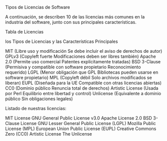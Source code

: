  Tipos de Licencias de Software

A continuación, se describen 10 de las licencias más comunes en la industria del software, junto con sus principales características.

Tabla de Licencias

los Tipos de Licencias y las Características Principales

 MIT              (Libre uso y modificación Se debe incluir el aviso de derechos de autor)
 GPLv3            (Copyleft fuerte Modificaciones deben ser libres también)
 Apache 2.0       (Permite uso comercial Patentes explícitamente tratadas)
 BSD 3-Clause     (Permisiva y compatible con software propietario Reconocimiento requerido)
 LGPL             (Menor obligación que GPL Bibliotecas pueden usarse en software propietario)
 MPL              (Copyleft débil Solo archivos modificados se liberan)
 EUPL             (Diseñada para la UE Compatible con otras licencias abiertas)
 CC0              (Dominio público Renuncia total de derechos)
 Artistic License  (Usada por Perl Equilibrio entre libertad y control) 
 Unlicense         (Equivalente a dominio público Sin obligaciones legales)

Listado de nuestras licencias:

 MIT License
 GNU General Public License v3.0
 Apache License 2.0
 BSD 3-Clause License
 GNU Lesser General Public License (LGPL)
 Mozilla Public License (MPL)
 European Union Public License (EUPL)
 Creative Commons Zero (CC0)
 Artistic License
 The Unlicense

